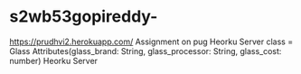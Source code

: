 # s2wb53gopireddy-
https://prudhvi2.herokuapp.com/
Assignment on pug Heorku Server class = Glass Attributes(glass_brand: String, glass_processor: String, glass_cost: number) Heorku Server